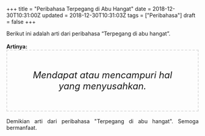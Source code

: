 +++
title = "Peribahasa Terpegang di Abu Hangat"
date = 2018-12-30T10:31:00Z
updated = 2018-12-30T10:31:03Z
tags = ["Peribahasa"]
draft = false
+++

<div dir="ltr" style="text-align: left;" trbidi="on"><div style="text-align: justify;">Berikut ini adalah arti dari peribahasa “Terpegang di abu hangat”.</div><br /><div style="text-align: justify;"><b>Artinya:</b></div><div style="border: 2px dashed #ddd; font-size: 24px; height: auto; margin: 0 auto; padding: 50px; text-align: center; width: auto;"><i>Mendapat atau mencampuri hal yang menyusahkan.</i></div><br /><div style="text-align: justify;">Demikian arti dari peribahasa "Terpegang di abu hangat". Semoga bermanfaat. </div></div>
